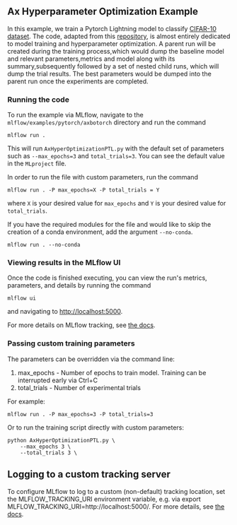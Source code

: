## Ax Hyperparameter Optimization Example 
In this example, we train a Pytorch Lightning model to classify [CIFAR-10 dataset](https://github.com/pytorch/vision/blob/master/torchvision/datasets/cifar.py). The code, adapted from this [repository](https://pytorch.org/tutorials/beginner/blitz/cifar10_tutorial.html), is almost entirely dedicated to model training and hyperparameter optimization.
A parent run will be created during the training process,which would dump the baseline model and relevant parameters,metrics and model along with its summary,subsequently followed by a set of nested child runs, which will dump the trial results.
The best parameters would be dumped into the parent run once the experiments are completed.

### Running the code
To run the example via MLflow, navigate to the `mlflow/examples/pytorch/axbotorch` directory and run the command

```
mlflow run .
```

This will run `AxHyperOptimizationPTL.py` with the default set of parameters such as  `--max_epochs=3` and `total_trials=3`. You can see the default value in the `MLproject` file.

In order to run the file with custom parameters, run the command

```
mlflow run . -P max_epochs=X -P total_trials = Y
```

where `X` is your desired value for `max_epochs` and `Y` is your desired value for `total_trials`.

If you have the required modules for the file and would like to skip the creation of a conda environment, add the argument `--no-conda`.

```
mlflow run . --no-conda

```

### Viewing results in the MLflow UI

Once the code is finished executing, you can view the run's metrics, parameters, and details by running the command

```
mlflow ui
```

and navigating to [http://localhost:5000](http://localhost:5000).

For more details on MLflow tracking, see [the docs](https://www.mlflow.org/docs/latest/tracking.html#mlflow-tracking).

### Passing custom training parameters

The parameters can be overridden via the command line:

1. max_epochs - Number of epochs to train model. Training can be interrupted early via Ctrl+C
2. total_trials - Number of experimental trials


For example:
```
mlflow run . -P max_epochs=3 -P total_trials=3
```
Or to run the training script directly with custom parameters:

```
python AxHyperOptimizationPTL.py \
    --max_epochs 3 \
    --total_trials 3 \
```


## Logging to a custom tracking server
To configure MLflow to log to a custom (non-default) tracking location, set the MLFLOW_TRACKING_URI environment variable, e.g. via export MLFLOW_TRACKING_URI=http://localhost:5000/. For more details, see [the docs](https://mlflow.org/docs/latest/tracking.html#where-runs-are-recorded).
